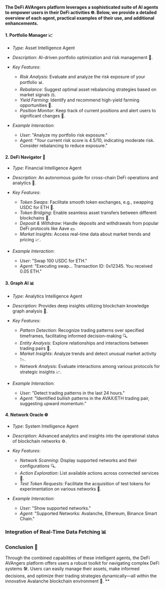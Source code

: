**The DeFi AVAngers platform leverages a sophisticated suite of AI agents to empower users in their DeFi activities 🌐. Below, we provide a detailed overview of each agent, practical examples of their use, and additional enhancements.**

#### 1. Portfolio Manager 📈
- *Type*: Asset Intelligence Agent
- *Description*: AI-driven portfolio optimization and risk management 💼.
- *Key Features*:
  - *Risk Analysis*: Evaluate and analyze the risk exposure of your portfolio 📊.
  - *Rebalance*: Suggest optimal asset rebalancing strategies based on market signals ⚖️.
  - *Yield Farming*: Identify and recommend high-yield farming opportunities 🌾.
  - *Position Monitor*: Keep track of current positions and alert users to significant changes 🔔.

- *Example Interaction*:
  - *User*: "Analyze my portfolio risk exposure."
  - *Agent*: "Your current risk score is 4.5/10, indicating moderate risk. Consider rebalancing to reduce exposure."

#### 2. DeFi Navigator 🚀
- *Type*: Financial Intelligence Agent
- *Description*: An autonomous guide for cross-chain DeFi operations and analytics 🔗.
- *Key Features*:
  - *Token Swaps*: Facilitate smooth token exchanges, e.g., swapping USDC for ETH 🔄.
  - *Token Bridging*: Enable seamless asset transfers between different blockchains 🌉.
  - *Deposit & Withdraw*: Handle deposits and withdrawals from popular DeFi protocols like Aave 💵.
  - *Market Insights*: Access real-time data about market trends and pricing 📈.

- *Example Interaction*:
  - *User*: "Swap 100 USDC for ETH."
  - *Agent*: "Executing swap... Transaction ID: 0x12345. You received 0.05 ETH."

#### 3. Graph AI 📊
- *Type*: Analytics Intelligence Agent
- *Description*: Provides deep insights utilizing blockchain knowledge graph analysis 🌌.
- *Key Features*:
  - *Pattern Detection*: Recognize trading patterns over specified timeframes, facilitating informed decision-making 🔍.
  - *Entity Analysis*: Explore relationships and interactions between trading pairs 🔗.
  - *Market Insights*: Analyze trends and detect unusual market activity 📉.
  - *Network Analysis*: Evaluate interactions among various protocols for strategic insights 📈.

- *Example Interaction*:
  - *User*: "Detect trading patterns in the last 24 hours."
  - *Agent*: "Identified bullish patterns in the AVAX/ETH trading pair, suggesting upward momentum."

#### 4. Network Oracle 🌐
- *Type*: System Intelligence Agent
- *Description*: Advanced analytics and insights into the operational status of blockchain networks ⚙️.
- *Key Features*:
  - *Network Scanning*: Display supported networks and their configurations 🔍.
  - *Action Exploration*: List available actions across connected services 🔗.
  - *Test Token Requests*: Facilitate the acquisition of test tokens for experimentation on various networks 🧪.

- *Example Interaction*:
  - *User*: "Show supported networks."
  - *Agent*: "Supported Networks: Avalanche, Ethereum, Binance Smart Chain."

### Integration of Real-Time Data Fetching 📊



### Conclusion 🚀

Through the combined capabilities of these intelligent agents, the DeFi AVAngers platform offers users a robust toolkit for navigating complex DeFi systems 🛠️. Users can easily manage their assets, make informed decisions, and optimize their trading strategies dynamically—all within the innovative Avalanche blockchain environment 🌉.
**
